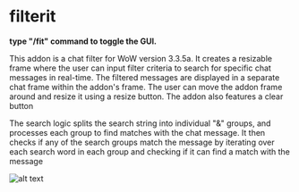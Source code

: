 # filterit

**type "/fit" command to toggle the GUI.**

This addon is a chat filter for WoW version 3.3.5a. It creates a resizable frame where the user can input filter criteria to search for specific chat messages in real-time. The filtered messages are displayed in a separate chat frame within the addon's frame. The user can move the addon frame around and resize it using a resize button. The addon also features a clear button

The search logic splits the search string into individual "&" groups, and processes each group to find matches with the chat message. It then checks if any of the search groups match the message by iterating over each search word in each group and checking if it can find a match with the message 

![alt text](https://media.discordapp.net/attachments/880419552670920745/1092850715774435480/image.png "1")
